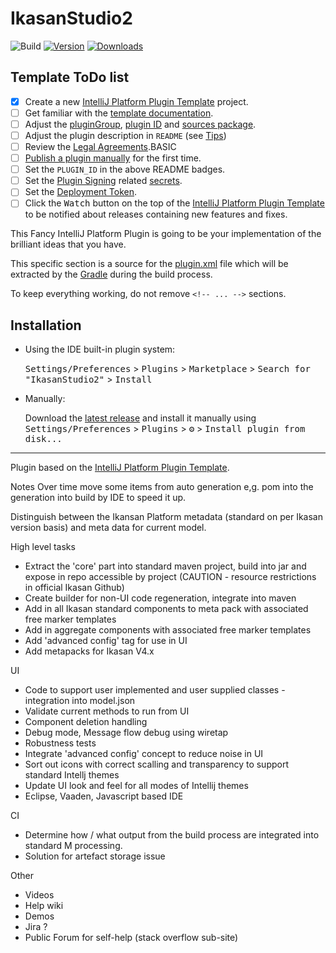 # IkasanStudio2

![Build](https://github.com/davidhilton68/IkasanStudio2/workflows/Build/badge.svg)
[![Version](https://img.shields.io/jetbrains/plugin/v/PLUGIN_ID.svg)](https://plugins.jetbrains.com/plugin/PLUGIN_ID)
[![Downloads](https://img.shields.io/jetbrains/plugin/d/PLUGIN_ID.svg)](https://plugins.jetbrains.com/plugin/PLUGIN_ID)

## Template ToDo list
- [x] Create a new [IntelliJ Platform Plugin Template][template] project.
- [ ] Get familiar with the [template documentation][template].
- [ ] Adjust the [pluginGroup](./gradle.properties), [plugin ID](./src/main/resources/META-INF/plugin.xml) and [sources package](./src/main/kotlin).
- [ ] Adjust the plugin description in `README` (see [Tips][docs:plugin-description])
- [ ] Review the [Legal Agreements](https://plugins.jetbrains.com/docs/marketplace/legal-agreements.html?from=IJPluginTemplate).BASIC
- [ ] [Publish a plugin manually](https://plugins.jetbrains.com/docs/intellij/publishing-plugin.html?from=IJPluginTemplate) for the first time.
- [ ] Set the `PLUGIN_ID` in the above README badges.
- [ ] Set the [Plugin Signing](https://plugins.jetbrains.com/docs/intellij/plugin-signing.html?from=IJPluginTemplate) related [secrets](https://github.com/JetBrains/intellij-platform-plugin-template#environment-variables).
- [ ] Set the [Deployment Token](https://plugins.jetbrains.com/docs/marketplace/plugin-upload.html?from=IJPluginTemplate).
- [ ] Click the <kbd>Watch</kbd> button on the top of the [IntelliJ Platform Plugin Template][template] to be notified about releases containing new features and fixes.

<!-- Plugin description -->
This Fancy IntelliJ Platform Plugin is going to be your implementation of the brilliant ideas that you have.

This specific section is a source for the [plugin.xml](/src/main/resources/META-INF/plugin.xml) file which will be extracted by the [Gradle](/build.gradle.kts) during the build process.

To keep everything working, do not remove `<!-- ... -->` sections. 
<!-- Plugin description end -->

## Installation

- Using the IDE built-in plugin system:
  
  <kbd>Settings/Preferences</kbd> > <kbd>Plugins</kbd> > <kbd>Marketplace</kbd> > <kbd>Search for "IkasanStudio2"</kbd> >
  <kbd>Install</kbd>
  
- Manually:

  Download the [latest release](https://github.com/davidhilton68/IkasanStudio2/releases/latest) and install it manually using
  <kbd>Settings/Preferences</kbd> > <kbd>Plugins</kbd> > <kbd>⚙️</kbd> > <kbd>Install plugin from disk...</kbd>


---
Plugin based on the [IntelliJ Platform Plugin Template][template].

[template]: https://github.com/JetBrains/intellij-platform-plugin-template
[docs:plugin-description]: https://plugins.jetbrains.com/docs/intellij/plugin-user-experience.html#plugin-description-and-presentation

Notes
Over time move some items from auto generation e,g. pom into the generation into build by IDE to speed it up.

Distinguish between the Ikansan Platform metadata (standard on per Ikasan version basis) and meta data for current model.

High level tasks
* Extract the 'core' part into standard maven project, build into jar and expose in repo accessible by project (CAUTION - resource restrictions in official Ikasan Github)
* Create builder for non-UI code regeneration, integrate into maven
* Add in all Ikasan standard components to meta pack with associated free marker templates
* Add in aggregate components with associated free marker templates
* Add 'advanced config' tag for use in UI
* Add metapacks for Ikasan V4.x

UI
* Code to support user implemented and user supplied classes - integration into model.json
* Validate current methods to run from UI
* Component deletion handling
* Debug mode, Message flow debug using wiretap
* Robustness tests
* Integrate 'advanced config' concept to reduce noise in UI
* Sort out icons with correct scalling and transparency to support standard Intellj themes
* Update UI look and feel for all modes of Intellij themes
* Eclipse, Vaaden, Javascript based IDE

CI
* Determine how / what output from the build process are integrated into standard M processing.
* Solution for artefact storage issue

Other
* Videos
* Help wiki
* Demos
* Jira ?
* Public Forum for self-help (stack overflow sub-site)